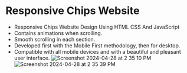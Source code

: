 # Responsive Chips Website

- Responsive Chips Website Design Using HTML CSS And JavaScript
- Contains animations when scrolling.
- Smooth scrolling in each section.
- Developed first with the Mobile First methodology, then for desktop.
- Compatible with all mobile devices and with a beautiful and pleasant user interface.
![Screenshot 2024-04-28 at 2 35 10 PM](https://github.com/waaj529/chips-website/assets/92284984/a740f578-ee24-42c6-8088-8bde20a89376)
![Screenshot 2024-04-28 at 2 35 39 PM](https://github.com/waaj529/chips-website/assets/92284984/c2f16afe-3c1a-44a5-857f-f28f2d3b7d07)
